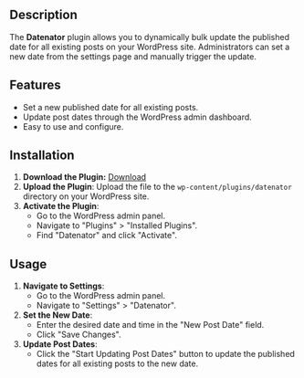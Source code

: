 
## Description

The **Datenator** plugin allows you to dynamically bulk update the published date for all existing posts on your WordPress site. Administrators can set a new date from the settings page and manually trigger the update.

## Features

-   Set a new published date for all existing posts.
-   Update post dates through the WordPress admin dashboard.
-   Easy to use and configure.

## Installation

1.  **Download the Plugin:** [Download](https://github.com/iamthenewking/datenator/releases/tag/datenator)
2.  **Upload the Plugin**: Upload the file to the `wp-content/plugins/datenator` directory on your WordPress site.
3.  **Activate the Plugin**:
    -   Go to the WordPress admin panel.
    -   Navigate to "Plugins" > "Installed Plugins".
    -   Find "Datenator" and click "Activate".

## Usage

1.  **Navigate to Settings**:
    -   Go to the WordPress admin panel.
    -   Navigate to "Settings" > "Datenator".
2.  **Set the New Date**:
    -   Enter the desired date and time in the "New Post Date" field.
    -   Click "Save Changes".
3.  **Update Post Dates**:
    -   Click the "Start Updating Post Dates" button to update the published dates for all existing posts to the new date.
